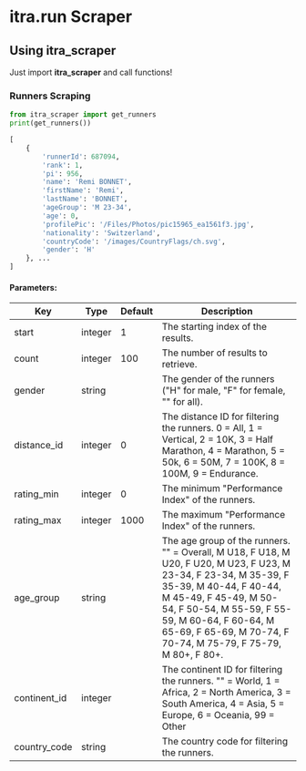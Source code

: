 # itra.run Scraper

## Using itra_scraper

Just import **itra_scraper** and call functions!


### Runners Scraping

```python
from itra_scraper import get_runners
print(get_runners())

[
    {
        'runnerId': 687094,
        'rank': 1,
        'pi': 956,
        'name': 'Remi BONNET',
        'firstName': 'Remi',
        'lastName': 'BONNET',
        'ageGroup': 'M 23-34', 
        'age': 0, 
        'profilePic': '/Files/Photos/pic15965_ea1561f3.jpg',
        'nationality': 'Switzerland',
        'countryCode': '/images/CountryFlags/ch.svg',
        'gender': 'H'
    }, ...
]
```

#### Parameters:

| Key       | Type       | Default     | Description                                                      |
|-----------|------------|-------------|-----------------------------------------------------|
| start        | integer | 1 | The starting index of the results. |
| count        | integer | 100 | The number of results to retrieve.                                                  |
| gender       | string  | | The gender of the runners ("H" for male, "F" for female, "" for all).  |
| distance_id  | integer | 0 |The distance ID for filtering the runners. 0 = All, 1 = Vertical, 2 = 10K, 3 = Half Marathon, 4 = Marathon, 5 = 50k, 6 = 50M, 7 = 100K, 8 = 100M, 9 = Endurance. |
| rating_min   | integer | 0 |  The minimum "Performance Index" of the runners.                        |
| rating_max   | integer | 1000 | The maximum "Performance Index" of the runners.                     |
| age_group    | string  | | The age group of the runners. "" = Overall, M U18, F U18, M U20, F U20, M U23, F U23, M 23-34, F 23-34, M 35-39, F 35-39, M 40-44, F 40-44, M 45-49, F 45-49, M 50-54, F 50-54, M 55-59, F 55-59, M 60-64, F 60-64, M 65-69, F 65-69, M 70-74, F 70-74, M 75-79, F 75-79, M 80+, F 80+. |
| continent_id | integer | | The continent ID for filtering the runners. "" = World, 1 = Africa, 2 = North America, 3 = South America, 4 = Asia, 5 = Europe, 6 = Oceania, 99 = Other |
| country_code | string  | | The country code for filtering the runners.|